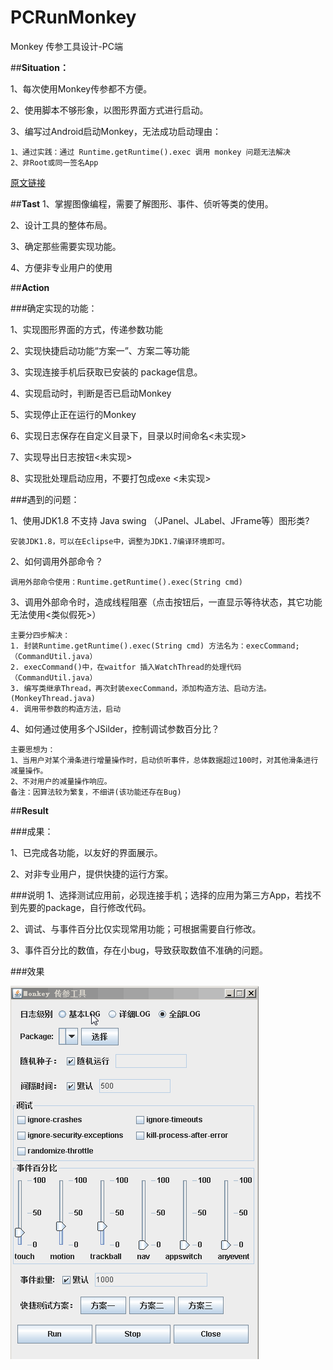 # PCRunMonkey

Monkey 传参工具设计-PC端

##**Situation：**

1、每次使用Monkey传参都不方便。

2、使用脚本不够形象，以图形界面方式进行启动。

3、编写过Android启动Monkey，无法成功启动理由：

    1、通过实践：通过 Runtime.getRuntime().exec 调用 monkey 问题无法解决
    2、非Root或同一签名App 

[原文链接](http://stackoverflow.com/questions/20518745/how-is-it-possible-to-run-monkey-from-android-app)


##**Tast**
1、掌握图像编程，需要了解图形、事件、侦听等类的使用。

2、设计工具的整体布局。

3、确定那些需要实现功能。

4、方便非专业用户的使用

##**Action**

###确定实现的功能：

1、实现图形界面的方式，传递参数功能

2、实现快捷启动功能“方案一”、方案二等功能

3、实现连接手机后获取已安装的 package信息。

4、实现启动时，判断是否已启动Monkey

5、实现停止正在运行的Monkey

6、实现日志保存在自定义目录下，目录以时间命名<未实现>

7、实现导出日志按钮<未实现>

8、实现批处理启动应用，不要打包成exe <未实现>

###遇到的问题：

1、使用JDK1.8 不支持 Java swing （JPanel、JLabel、JFrame等）图形类?

    安装JDK1.8，可以在Eclipse中，调整为JDK1.7编译环境即可。

2、如何调用外部命令？

    调用外部命令使用：Runtime.getRuntime().exec(String cmd)
    
3、调用外部命令时，造成线程阻塞（点击按钮后，一直显示等待状态，其它功能无法使用<类似假死>）

    主要分四步解决：
    1. 封装Runtime.getRuntime().exec(String cmd) 方法名为：execCommand;（CommandUtil.java）
    2. execCommand()中，在waitfor 插入WatchThread的处理代码（CommandUtil.java）
    3. 编写类继承Thread，再次封装execCommand，添加构造方法、启动方法。(MonkeyThread.java)
    4. 调用带参数的构造方法，启动


4、如何通过使用多个JSilder，控制调试参数百分比？

    主要思想为：
    1、当用户对某个滑条进行增量操作时，启动侦听事件，总体数据超过100时，对其他滑条进行减量操作。
    2、不对用户的减量操作响应。
    备注：因算法较为繁复，不细讲(该功能还存在Bug)

##**Result**

###成果：

1、已完成各功能，以友好的界面展示。

2、对非专业用户，提供快捷的运行方案。

###说明
1、选择测试应用前，必现连接手机；选择的应用为第三方App，若找不到先要的package，自行修改代码。

2、调试、与事件百分比仅实现常用功能；可根据需要自行修改。

3、事件百分比的数值，存在小bug，导致获取数值不准确的问题。


###效果

![run](pic/run.gif)